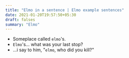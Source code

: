 ```yaml
---
title: "Elmo in a sentence | Elmo example sentences"
date: 2021-01-20T19:57:50+05:30
draft: falses
summary: "Elmo"
---
```

- Someplace called `elmo`'s.
- `Elmo`'s... what was your last stop?
- ...i say to him, "`elmo`, who did you kill?"
                 
